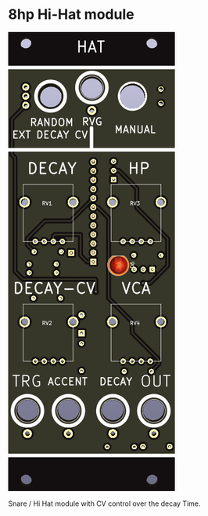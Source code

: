 # 8hp Hi-Hat module

![](https://raw.githubusercontent.com/Fihdi/Eurorack/main/Hat/Hat-Front.png)

Snare / Hi Hat module with CV control over the decay Time.

